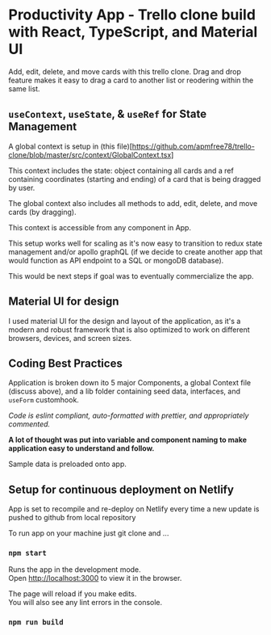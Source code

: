 # Productivity App - Trello clone build with React, TypeScript, and Material UI

Add, edit, delete, and move cards with this trello clone.  Drag and drop feature
makes it easy to drag a card to another list or reodering within the same list.

## `useContext`, `useState`, & `useRef` for State Management

A global context is setup in (this file)[https://github.com/apmfree78/trello-clone/blob/master/src/context/GlobalContext.tsx]

This context includes the state: object containing all cards and a ref
containing coordinates (starting and ending) of a card that is being
dragged by user. 

The global context also includes all methods to add, edit, delete, and move
cards (by dragging).

This context is accessible from any component in App.

This setup works well for scaling as it's now easy to transition to
redux state management and/or apollo graphQL (if we decide to create another
app that would function as API endpoint to a SQL or mongoDB database).

This would be next steps if goal was to eventually commercialize the app.

## Material UI for design

I used material UI for the design and layout of the application,
as it's a modern and robust framework that is also optimized to
work on different browsers, devices, and screen sizes.

## Coding Best Practices

Application is broken down ito 5 major Components, a global Context file (discuss above),
and a lib folder containing seed data, interfaces, and `useForm` customhook.

*Code is eslint compliant, auto-formatted with prettier, and appropriately commented.*

**A lot of thought was put into variable and component naming to make application easy to understand
and follow.**

Sample data is preloaded onto app. 

## Setup for continuous deployment on Netlify

App is set to recompile and re-deploy on Netlify every time a new
update is pushed to github from local repository

To run app on your machine just git clone and ...

### `npm start`

Runs the app in the development mode.\
Open [http://localhost:3000](http://localhost:3000) to view it in the browser.

The page will reload if you make edits.\
You will also see any lint errors in the console.

### `npm run build`




